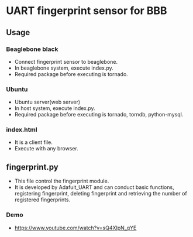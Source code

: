 # UART fingerprint sensor for BBB

## Usage
### Beaglebone black
* Connect fingerprint sensor to beaglebone.
* In beaglebone system, execute index.py.
* Required package before executing is tornado.

### Ubuntu
* Ubuntu server(web server)
* In host system, execute index.py.
* Required package before executing is tornado, torndb, python-mysql.

### index.html
* It is a client file.
* Execute with any browser.

## fingerprint.py
* This file control the fingerprint module.
* It is developed by Adafuit_UART and can conduct basic functions, registering fingerprint, deleting fingerprint and retrieving the number of registered fingerprints.

### Demo
* https://www.youtube.com/watch?v=sQ4XIpN_qYE

